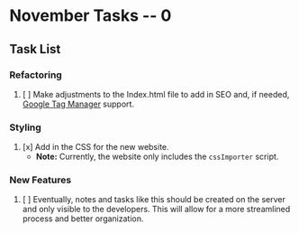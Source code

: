 # November Tasks -- 0

## Task List

### Refactoring

1. [ ] Make adjustments to the Index.html file to add in SEO and, if needed, [Google Tag Manager](https://tagmanager.google.com/#/home) support.

### Styling

1. [x] Add in the CSS for the new website.
    - **Note:** Currently, the website only includes the `cssImporter` script.

### New Features

1. [ ] Eventually, notes and tasks like this should be created on the server and only visible to the developers. This will allow for a more streamlined process and better organization.
